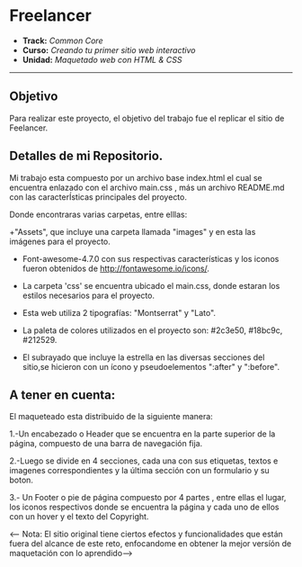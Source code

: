 # Freelancer

* **Track:** _Common Core_
* **Curso:** _Creando tu primer sitio web interactivo_
* **Unidad:** _Maquetado web con HTML & CSS_

***

## Objetivo

Para realizar este proyecto, el objetivo del trabajo fue el replicar el sitio de Feelancer.

## Detalles de mi Repositorio.

Mi trabajo esta compuesto por un archivo base index.html el cual se encuentra enlazado con el archivo main.css , más un archivo README.md con las caracterÍsticas principales del proyecto.

Donde encontraras varias carpetas, entre elllas:

+"Assets", que incluye una carpeta llamada "images" y en esta las imágenes para el proyecto.

+ Font-awesome-4.7.0 con sus respectivas características y los iconos fueron obtenidos de http://fontawesome.io/icons/.

+ La carpeta 'css' se encuentra ubicado el main.css, donde estaran los estilos necesarios para el proyecto.

+ Esta web utiliza 2 tipografías: "Montserrat" y "Lato".

+ La paleta de colores utilizados en el proyecto son: #2c3e50, #18bc9c, #212529.

+ El subrayado que incluye la estrella en las diversas secciones del sitio,se hicieron con un ícono y pseudoelementos  ":after" y  ":before".


## A tener en cuenta:

  El maqueteado esta distribuido de la siguiente manera:

1.-Un encabezado o Header que se encuentra en la parte superior de la página, compuesto de una barra de navegación fija.

2.-Luego se divide en 4 secciones, cada una con sus etiquetas, textos e imagenes correspondientes y la última sección con un formulario y su boton.


3.- Un Footer o pie de página compuesto por 4 partes , entre ellas el lugar, los iconos respectivos donde se encuentra la página y cada uno de ellos con un hover y el texto del Copyright.

<-- Nota: El sitio original tiene ciertos efectos y funcionalidades que están fuera del alcance de este reto, enfocandome en obtener la mejor versíón de maquetación con lo aprendido-->
 
